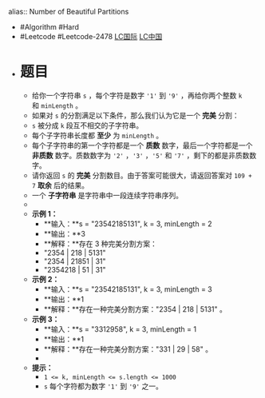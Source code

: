 alias:: Number of Beautiful Partitions

- #Algorithm #Hard
- #Leetcode #Leetcode-2478 [LC国际](https://leetcode.com/problems/number-of-beautiful-partitions/) [LC中国](https://leetcode.cn/problems/number-of-beautiful-partitions/)
- # 题目
	- 给你一个字符串 `s` ，每个字符是数字 `'1'` 到 `'9'` ，再给你两个整数 `k` 和 `minLength` 。
	- 如果对 `s` 的分割满足以下条件，那么我们认为它是一个 **完美** 分割：
	- `s` 被分成 `k` 段互不相交的子字符串。
	- 每个子字符串长度都 **至少** 为 `minLength` 。
	- 每个子字符串的第一个字符都是一个 **质数** 数字，最后一个字符都是一个 **非质数** 数字。质数数字为 `'2'` ，`'3'` ，`'5'` 和 `'7'` ，剩下的都是非质数数字。
	- 请你返回 `s` 的 **完美** 分割数目。由于答案可能很大，请返回答案对 `109 + 7` **取余** 后的结果。
	- 一个 **子字符串** 是字符串中一段连续字符串序列。
	-
	- **示例 1：**
		- **输入：**s = "23542185131", k = 3, minLength = 2
		- **输出：**3
		- **解释：**存在 3 种完美分割方案：
		- "2354 | 218 | 5131"
		- "2354 | 21851 | 31"
		- "2354218 | 51 | 31"
	- **示例 2：**
		- **输入：**s = "23542185131", k = 3, minLength = 3
		- **输出：**1
		- **解释：**存在一种完美分割方案："2354 | 218 | 5131" 。
	- **示例 3：**
		- **输入：**s = "3312958", k = 3, minLength = 1
		- **输出：**1
		- **解释：**存在一种完美分割方案："331 | 29 | 58" 。
		-
	- **提示：**
		- `1 <= k, minLength <= s.length <= 1000`
		- `s` 每个字符都为数字 `'1'` 到 `'9'` 之一。
